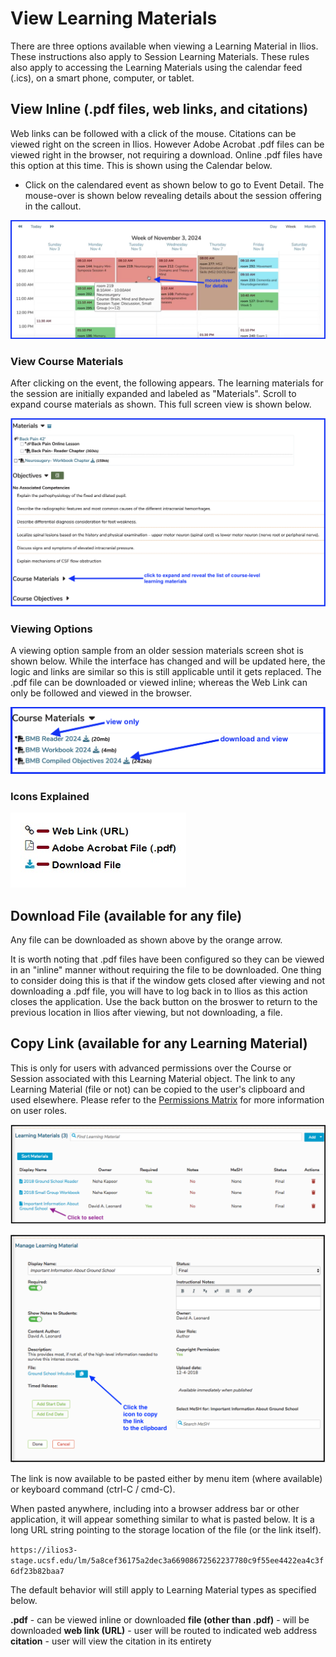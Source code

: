 # View Learning Materials

There are three options available when viewing a Learning Material in Ilios. These instructions also apply to Session Learning Materials. These rules also apply to accessing the Learning Materials using the calendar feed (.ics), on a smart phone, computer, or tablet.

## View Inline (.pdf files, web links, and citations)

Web links can be followed with a click of the mouse. Citations can be viewed right on the screen in Ilios. However Adobe Acrobat .pdf files can be viewed right in the browser, not requiring a download. Online .pdf files have this option at this time. This is shown using the Calendar below.

* Click on the calendared event as shown below to go to Event Detail. The mouse-over is shown below revealing details about the session offering in the callout.

![click on the calendared event](../../images/course_learning_materials/calendar_mouse_over.png)

### View Course Materials

After clicking on the event, the following appears. The learning materials for the session are initially expanded and labeled as "Materials". Scroll to expand course materials as shown. This full screen view is shown below.

![expand to show course materials](../../images/course_learning_materials/full_screen_view.png)

### Viewing Options

A viewing option sample from an older session materials screen shot is shown below. While the interface has changed and will be updated here, the logic and links are similar so this is still applicable until it gets replaced. The .pdf file can be downloaded or viewed inline; whereas the Web Link can only be followed and viewed in the browser.

![options shown](../../images/course_learning_materials/course_materials.png)

### Icons Explained

![icons](../../images/course_learning_materials/lm_icons.jpg)

## Download File (available for any file)

Any file can be downloaded as shown above by the orange arrow. 

It is worth noting that .pdf files have been configured so they can be viewed in an "inline" manner without requiring the file to be downloaded. One thing to consider doing this is that if the window gets closed after viewing and not downloading a .pdf file, you will have to log back in to Ilios as this action closes the application. Use the back button on the broswer to return to the previous location in Ilios after viewing, but not downloading, a file.

## Copy Link (available for any Learning Material)

This is only for users with advanced permissions over the Course or Session associated with this Learning Material object. The link to any Learning Material (file or not) can be copied to the user's clipboard and used elsewhere. Please refer to the [Permissions Matrix](https://www.dropbox.com/s/431sdj2bfoi3v1f/Ilios%20New%20Default%20Permissions%20Matrix.pdf?dl=0) for more information on user roles.

![click to select](../../images/course_learning_materials/lm_view1.png)

![view details](../../images/course_learning_materials/lm_view2.png)

The link is now available to be pasted either by menu item (where available) or keyboard command (ctrl-C / cmd-C).

When pasted anywhere, including into a browser address bar or other application, it will appear something similar to what is pasted below. It is a long URL string pointing to the storage location of the file (or the link itself).

`https://ilios3-stage.ucsf.edu/lm/5a8cef36175a2dec3a66908672562237780c9f55ee4422ea4c3f6df23b82baa7`

The default behavior will still apply to Learning Material types as specified below.

**.pdf** - can be viewed inline or downloaded **file (other than .pdf)** - will be downloaded **web link (URL)** - user will be routed to indicated web address **citation** - user will view the citation in its entirety
